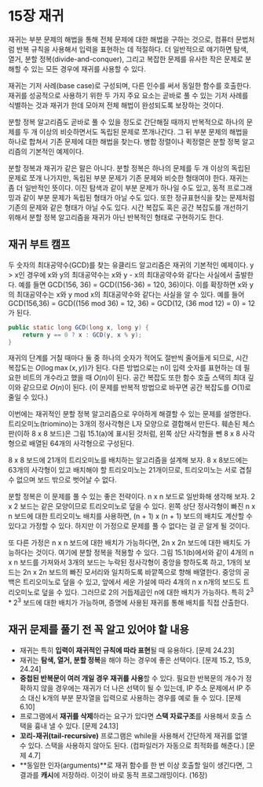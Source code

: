# 15장 재귀

재귀는 부분 문제의 해법을 통해 전체 문제에 대한 해법을 구하는 것으로, 컴퓨터 문법처럼 반복 규칙을 사용해서 입력을 표현하는 데 적절하다. 더 일반적으로 얘기하면 탐색, 열거, 분할 정복(divide-and-conquer), 그리고 복잡한 문제를 유사한 작은 문제로 분해할 수 있는 모든 경우에 재귀를 사용할 수 있다.

재귀는 기저 사례(base case)로 구성되며, 다른 인수를 써서 동일한 함수를 호출한다. 재귀를 성공적으로 사용하기 위한 두 가지 주요 요소는 곧바로 풀 수 있는 기저 사례를 식별하는 것과 재귀가 한데 모아져 전체 해법이 완성되도록 보장하는 것이다.

분할 정복 알고리즘도 곧바로 풀 수 있을 정도로 간단해질 때까지 반복적으로 하나의 문제를 두 개 이상의 비슷하면서도 독립된 문제로 쪼개나간다. 그 뒤 부분 문제의 해법을 하나로 합쳐서 기존 문제에 대한 해법을 찾는다. 병합 정렬이나 퀵정렬은 분할 정복 알고리즘의 기본적인 예제이다.

분할 정복과 재귀가 같은 말은 아니다. 분할 정복은 하나의 문제를 두 개 이상의 독립된 문제로 쪼개 나가지만, 독립된 부분 문제가 기존 문제와 비슷한 형태여야 한다. 재귀는 좀 더 일반적인 뜻이다. 이진 탐색과 같이 부분 문제가 하나일 수도 있고, 동적 프로그래밍과 같이 부분 문제가 독립된 형태가 아닐 수도 있다. 또한 정규표현식을 찾는 문제처럼 기존의 문제와 같은 형태가 아닐 수도 있다. 시간 복잡도 혹은 공간 복잡도를 개선하기 위해서 분할 정복 알고리즘을 재귀가 아닌 반복적인 형태로 구현하기도 한다.

## 재귀 부트 캠프

두 숫자의 최대공약수(GCD)를 찾는 유클리드 알고리즘은 재귀의 기본적인 예제이다. y > x인 경우에 x와 y의 최대공약수는 x와 y - x의 최대공약수와 같다는 사실에서 출발한다. 예를 들면 GCD(156, 36) = GCD((156-36) = 120, 36)이다. 이를 확장하면 x와 y의 최대공약수는 x와 y mod x의 최대공약수와 같다는 사실을 알 수 있다. 예를 들어 GCD(156,36) = GCD((156 mod 36) = 12, 36) = GCD(12, (36 mod 12) = 0) = 12가 된다.

```java
public static long GCD(long x, long y) {
    return y == 0 ? x : GCD(y, x % y);
}
```

재귀의 단계를 거칠 때마다 둘 중 하나의 숫자가 적어도 절반씩 줄어들게 되므로, 시간 복잡도는 $O(\log \max(x,y))$가 된다. 다른 방법으로는 n이 입력 숫자를 표현하는 데 필요한 비트의 개수라고 했을 때 $O(n)$이 된다. 공간 복잡도 또한 함수 호출 스택의 최대 깊이와 같으므로 $O(n)$이 된다. (이 문제를 반복적 방법으로 바꾸면 공간 복잡도를 $O(1)$로 줄일 수 있다.)

이번에는 재귀적인 분할 정복 알고리즘으로 우아하게 해결할 수 있는 문제를 설명한다. 트리오미노(triomino)는 3개의 정사각형은 L자 모양으로 결합해서 만든다. 훼손된 체스판(이하 8 x 8 보드)은 그림 15.1(a)에 표시된 것처럼, 왼쪽 상단 사각형을 뺀 8 x 8 사각형으로 배열된 64개의 사각형으로 구성된다.

8 x 8 보드에 21개의 트리오미노를 배치하는 알고리즘을 설계해 보자. 8 x 8보드에는 63개의 사각형이 있고 배치해야 할 트리오미노는 21개이므로, 트리오미노는 서로 겹칠 수 없으며 보드 밖으로 벗어날 수 없다.

분할 정복은 이 문제를 풀 수 있는 좋은 전략이다. n x n 보드로 일반화해 생각해 보자. 2 x 2 보드는 같은 모양이므로 트리오미노로 덮을 수 있다. 왼쪽 상단 정사각형이 빠진 n x n 보드에 대한 트리오미노 배치를 사용하면, (n + 1) x (n + 1) 보드의 배치도 계산할 수 있다고 가정할 수 있다. 하지만 이 가정으로 문제를 풀 수 없다는 걸 곧 알게 될 것이다.

또 다른 가정은 n x n 보드에 대한 배치가 가능하다면, 2n x 2n 보드에 대한 배치도 가능하다는 것이다. 여기에 분할 정복을 적용할 수 있다. 그림 15.1(b)에서와 같이 4개의 n x n 보드를 가져와서 3개의 보드는 누락된 정사각형이 중앙을 향하도록 하고, 1개의 보드는 2n x 2n 보드의 빠진 모서리와 일치하도록 바깥쪽으로 향해 배열한다. 중앙의 공백은 트리오미노로 덮을 수 있고, 앞에서 세운 가설에 따라 4개의 n x n개의 보드도 트리오미노로 덮을 수 있다. 그러므로 2의 거듭제곱인 n에 대한 배치가 가능하다. 특히 $2^3 * 2^3$ 보드에 대한 배치가 가능하며, 증명에 사용된 재귀를 통해 배치를 직접 산출한다.

## 재귀 문제를 풀기 전 꼭 알고 있어야 할 내용

- 재귀는 특히 **입력이 재귀적인 규칙에 따라 표현**될 때 유용하다. [문제 24.23]
- 재귀는 **탐색, 열거, 분할 정복**을 해야 하는 경우에 좋은 선택이다. [문제 15.2, 15.9, 24.24]
- **중첩된 반복문이 여러 개일 경우 재귀를 사용**할 수 있다. 필요한 반복문의 개수가 정확하지 않을 경우에는 재귀가 더 나은 선택이 될 수 있는데, IP 주소 문제에서 IP 주소 대신 k개의 부분 문자열을 입력으로 사용하는 경우를 예로 들 수 있다. [문제 6.10]
- 프로그램에서 **재귀를 삭제**하라는 요구가 있다면 **스택 자료구조**를 사용해서 호출 스택을 흉내 낼 수 있다. [문제 24.13]
- **꼬리-재귀(tail-recursive)** 프로그램은 while을 사용해서 간단하게 재귀를 없앨 수 있다. 스택을 사용하지 않아도 된다. (컴파일러가 자동으로 최적화를 해준다.) [문제 4.7]
- **동일한 인자(arguments)**로 재귀 함수를 한 번 이상 호출할 일이 생긴다면, 그 결과를 **캐시**에 저장하라. 이것이 바로 동적 프로그래밍이다. (16장)

